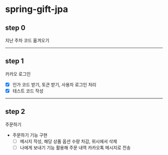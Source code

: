 # spring-gift-jpa

## step 0

지난 주차 코드 옮겨오기

---

## step 1

카카오 로그인

- [x] 인가 코드 받기, 토큰 받기, 사용자 로그인 처리
- [x] 테스트 코드 작성

---

## step 2

주문하기

- 주문하기 기능 구현
  - [ ] 메시지 작성, 해당 상품 옵션 수량 차감, 위시에서 삭제
  - [ ] 나에게 보내기 기능 활용해 주문 내역 카카오톡 메시지로 전송